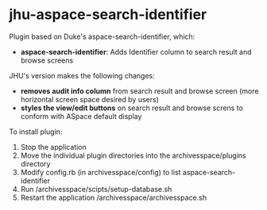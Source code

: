 # jhu-aspace-search-identifier

Plugin based on Duke's aspace-search-identifier, which:

- **aspace-search-identifier**: Adds Identifier column to search result and browse screens

JHU's version makes the following changes:

- **removes audit info column** from search result and browse screen (more horizontal screen space desired by users)
- **styles the view/edit buttons** on search result and browse screns to conform with ASpace default display

To install plugin:

   1. Stop the application
   2. Move the individual plugin directories into the archivesspace/plugins directory
   3. Modify config.rb (in archivesspace/config) to list aspace-search-identifier
   4. Run /archivesspace/scipts/setup-database.sh
   5. Restart the application /archivesspace/archivesspace.sh

